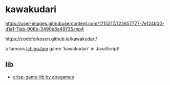 # kawakudari
 
https://user-images.githubusercontent.com/1715217/122657777-7e124b00-d1a1-11eb-908b-3490b8a49735.mp4

https://codeforkosen.github.io/kawakudari/

a famous [IchigoJam](https://ichigojam.net/) game 'kawakudari' in JavaScript!

## lib

- [crisp-game-lib by abagames](https://github.com/abagames/crisp-game-lib)

